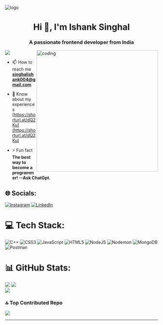 ![logo](https://mir-s3-cdn-cf.behance.net/project_modules/max_1200/9bc27292880429.5e569ff84e4d0.gif)

<h1 align="center">Hi 👋, I'm Ishank Singhal</h1>
<h3 align="center">A passionate frontend developer from India</h3>

<img align = "right" alt="coding" width="400" src="https://www.google.com/url?sa=i&url=https%3A%2F%2Fwww.deviantart.com%2Fpixeljeff%2Fart%2FCoding-990517671&psig=AOvVaw2xWjfZ8QTnNUWSmFvrCH9Z&ust=1731911915465000&source=images&cd=vfe&opi=89978449&ved=2ahUKEwiGmKbl4OKJAxUha2wGHSMyA3gQjRx6BAgAEBg"> </img>

[![](https://visitcount.itsvg.in/api?id=IshankSinghal&icon=2&color=10)](https://visitcount.itsvg.in)

- 📫 How to reach me **singhalishank004@gmail.com**

- 📄 Know about my experiences [https://shorturl.at/dQ2Ku](https://shorturl.at/dQ2Ku)

- ⚡ Fun fact **The best way to become a programmer! --Ask ChatGpt.**
## 🌐 Socials:
[![Instagram](https://img.shields.io/badge/Instagram-%23E4405F.svg?logo=Instagram&logoColor=white)](https://instagram.com/instagram.com/ishanksinghal) [![LinkedIn](https://img.shields.io/badge/LinkedIn-%230077B5.svg?logo=linkedin&logoColor=white)](https://linkedin.com/in/https://www.linkedin.com/in/ishank-singhal/) 

# 💻 Tech Stack:
![C++](https://img.shields.io/badge/c++-%2300599C.svg?style=plastic&logo=c%2B%2B&logoColor=white) ![CSS3](https://img.shields.io/badge/css3-%231572B6.svg?style=plastic&logo=css3&logoColor=white) ![JavaScript](https://img.shields.io/badge/javascript-%23323330.svg?style=plastic&logo=javascript&logoColor=%23F7DF1E) ![HTML5](https://img.shields.io/badge/html5-%23E34F26.svg?style=plastic&logo=html5&logoColor=white) ![NodeJS](https://img.shields.io/badge/node.js-6DA55F?style=plastic&logo=node.js&logoColor=white) ![Nodemon](https://img.shields.io/badge/NODEMON-%23323330.svg?style=plastic&logo=nodemon&logoColor=%BBDEAD) ![MongoDB](https://img.shields.io/badge/MongoDB-%234ea94b.svg?style=plastic&logo=mongodb&logoColor=white) ![Postman](https://img.shields.io/badge/Postman-FF6C37?style=plastic&logo=postman&logoColor=white)
# 📊 GitHub Stats:
![](https://github-readme-stats.vercel.app/api?username=IshankSinghal&theme=aura&hide_border=false&include_all_commits=false&count_private=false)
![](https://github-readme-streak-stats.herokuapp.com/?user=IshankSinghal&theme=aura&hide_border=false)<br/>
![](https://github-readme-stats.vercel.app/api/top-langs/?username=IshankSinghal&theme=aura&hide_border=false&include_all_commits=false&count_private=false&layout=compact)

### 🔝 Top Contributed Repo
![](https://github-contributor-stats.vercel.app/api?username=IshankSinghal&limit=5&theme=neon&combine_all_yearly_contributions=true)

---


<!-- Proudly created with GPRM ( https://gprm.itsvg.in ) -->
